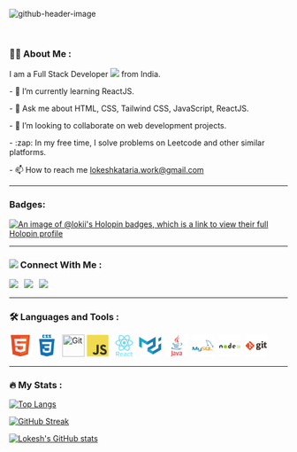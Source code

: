 ![github-header-image](https://github.com/Lok-ii/Lok-ii/assets/129180844/3dd25591-999d-4308-a848-a9bff63b05f5)

<img src="https://komarev.com/ghpvc/?username=lok-ii&style=flat-square&color=blue" alt=""/>


### :man_technologist: About Me :
<p>I am a Full Stack Developer <img src="https://media.giphy.com/media/WUlplcMpOCEmTGBtBW/giphy.gif" width="30"> from India.</p>
    <p>- 🌱 I’m currently learning ReactJS.</p>
    <p>- 💬 Ask me about HTML, CSS, Tailwind CSS, JavaScript, ReactJS.</p>
    <p>- 💞️ I’m looking to collaborate on web development projects.</p>  
     <p>- :zap: In my free time, I solve problems on Leetcode and other similar platforms.</p>
    <p>- 📫 How to reach me <a href="">lokeshkataria.work@gmail.com</a></p>    

---

### Badges:

[![An image of @lokii's Holopin badges, which is a link to view their full Holopin profile](https://holopin.me/lokii)](https://holopin.io/@lokii)

---

### <img width="20px" src="https://github.com/Lok-ii/Lok-ii/assets/129180844/a07f5fa3-c6c3-4974-8e5d-9a0a9a651cd2">  Connect With Me :


<a href="https://www.linkedin.com/in/lokesh--kataria"><img width="30px" src="https://raw.githubusercontent.com/rahuldkjain/github-profile-readme-generator/master/src/images/icons/Social/linked-in-alt.svg"></a>&ensp;
<a href="https://leetcode.com/Lok_/"><img width="30px" src="https://raw.githubusercontent.com/rahuldkjain/github-profile-readme-generator/master/src/images/icons/Social/leet-code.svg"></a>&ensp;
<a href="https://www.hackerrank.com/lokeshkataria_w1?hr_r=1"><img width="30px" src="https://raw.githubusercontent.com/rahuldkjain/github-profile-readme-generator/master/src/images/icons/Social/hackerrank.svg"></a>

---


### :hammer_and_wrench: Languages and Tools :

<div>
  <img src="https://github.com/devicons/devicon/blob/master/icons/html5/html5-original.svg" title="HTML5" alt="HTML" width="40" height="40"/>&nbsp;
  <img src="https://github.com/devicons/devicon/blob/master/icons/css3/css3-plain-wordmark.svg"  title="CSS3" alt="CSS" width="40" height="40"/>&nbsp;
  <img src="https://camo.githubusercontent.com/5734d0669fe22ce04a1cb989a156cd32c379875f6bca56d5210c9432824856d9/68747470733a2f2f7777772e766563746f726c6f676f2e7a6f6e652f6c6f676f732f7461696c77696e646373732f7461696c77696e646373732d69636f6e2e737667" title="Git" **alt="Git" width="40" height="40"/>
  <img src="https://github.com/devicons/devicon/blob/master/icons/javascript/javascript-original.svg" title="JavaScript" alt="JavaScript" width="40" height="40"/>&nbsp;
  <img src="https://github.com/devicons/devicon/blob/master/icons/react/react-original-wordmark.svg" title="React" alt="React" width="40" height="40"/>&nbsp;
  <img src="https://github.com/devicons/devicon/blob/master/icons/materialui/materialui-original.svg" title="Material UI" alt="Material UI" width="40" height="40"/>&nbsp;
  <img src="https://github.com/devicons/devicon/blob/master/icons/java/java-original-wordmark.svg" title="Java" alt="Java" width="40" height="40"/>&nbsp;
  <img src="https://github.com/devicons/devicon/blob/master/icons/mysql/mysql-original-wordmark.svg" title="MySQL"  alt="MySQL" width="40" height="40"/>&nbsp;
  <img src="https://github.com/devicons/devicon/blob/master/icons/nodejs/nodejs-original-wordmark.svg" title="NodeJS" alt="NodeJS" width="40" height="40"/>&nbsp;
  <img src="https://github.com/devicons/devicon/blob/master/icons/git/git-original-wordmark.svg" title="Git" **alt="Git" width="40" height="40"/>
</div>

---

### :fire: My Stats :

[![Top Langs](https://github-readme-stats.vercel.app/api/top-langs/?username=lok-ii&layout=compact&theme=vision-friendly-dark)](https://github.com/lok-ii/github-readme-stats)

[![GitHub Streak](http://github-readme-streak-stats.herokuapp.com?user=lok-ii&theme=dark&background=000000)](https://git.io/streak-stats)

[![Lokesh's GitHub stats](https://github-readme-stats.vercel.app/api?username=lok-ii)](https://github.com/lok-ii/github-readme-stats)



<!-- 
<img width="300px" height="250px" src="https://user-images.githubusercontent.com/74038190/212750672-2f3f2b50-c84f-4ed8-a60a-849ae69ff9df.gif">
 -->
